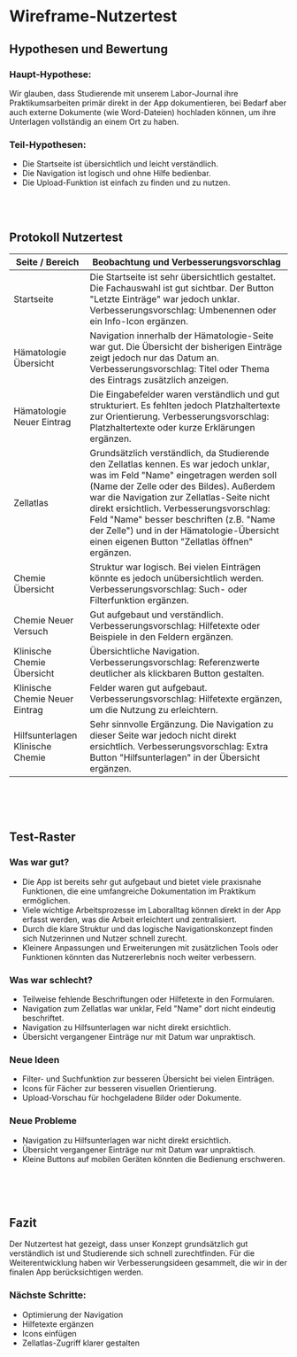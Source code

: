 # Wireframe-Nutzertest

## Hypothesen und Bewertung

### Haupt-Hypothese:
Wir glauben, dass Studierende mit unserem Labor-Journal ihre Praktikumsarbeiten primär direkt in der App dokumentieren, bei Bedarf aber auch externe Dokumente (wie Word-Dateien) hochladen können, um ihre Unterlagen vollständig an einem Ort zu haben.

### Teil-Hypothesen:
- Die Startseite ist übersichtlich und leicht verständlich.
- Die Navigation ist logisch und ohne Hilfe bedienbar.
- Die Upload-Funktion ist einfach zu finden und zu nutzen.

<br>
<br>

## Protokoll Nutzertest

| Seite / Bereich | Beobachtung und Verbesserungsvorschlag |
|-----------------|------------------------------------------|
| Startseite | Die Startseite ist sehr übersichtlich gestaltet. Die Fachauswahl ist gut sichtbar. Der Button "Letzte Einträge" war jedoch unklar. Verbesserungsvorschlag: Umbenennen oder ein Info-Icon ergänzen. |
| Hämatologie Übersicht | Navigation innerhalb der Hämatologie-Seite war gut. Die Übersicht der bisherigen Einträge zeigt jedoch nur das Datum an. Verbesserungsvorschlag: Titel oder Thema des Eintrags zusätzlich anzeigen. |
| Hämatologie Neuer Eintrag | Die Eingabefelder waren verständlich und gut strukturiert. Es fehlten jedoch Platzhaltertexte zur Orientierung. Verbesserungsvorschlag: Platzhaltertexte oder kurze Erklärungen ergänzen. |
| Zellatlas | Grundsätzlich verständlich, da Studierende den Zellatlas kennen. Es war jedoch unklar, was im Feld "Name" eingetragen werden soll (Name der Zelle oder des Bildes). Außerdem war die Navigation zur Zellatlas-Seite nicht direkt ersichtlich. Verbesserungsvorschlag: Feld "Name" besser beschriften (z.B. "Name der Zelle") und in der Hämatologie-Übersicht einen eigenen Button "Zellatlas öffnen" ergänzen. |
| Chemie Übersicht | Struktur war logisch. Bei vielen Einträgen könnte es jedoch unübersichtlich werden. Verbesserungsvorschlag: Such- oder Filterfunktion ergänzen. |
| Chemie Neuer Versuch | Gut aufgebaut und verständlich. Verbesserungsvorschlag: Hilfetexte oder Beispiele in den Feldern ergänzen. |
| Klinische Chemie Übersicht | Übersichtliche Navigation. Verbesserungsvorschlag: Referenzwerte deutlicher als klickbaren Button gestalten. |
| Klinische Chemie Neuer Eintrag | Felder waren gut aufgebaut. Verbesserungsvorschlag: Hilfetexte ergänzen, um die Nutzung zu erleichtern. |
| Hilfsunterlagen Klinische Chemie | Sehr sinnvolle Ergänzung. Die Navigation zu dieser Seite war jedoch nicht direkt ersichtlich. Verbesserungsvorschlag: Extra Button "Hilfsunterlagen" in der Übersicht ergänzen. |


<br>
<br>
<br>

## Test-Raster

### Was war gut?
- Die App ist bereits sehr gut aufgebaut und bietet viele praxisnahe Funktionen, die eine umfangreiche Dokumentation im Praktikum ermöglichen.
- Viele wichtige Arbeitsprozesse im Laboralltag können direkt in der App erfasst werden, was die Arbeit erleichtert und zentralisiert.
- Durch die klare Struktur und das logische Navigationskonzept finden sich Nutzerinnen und Nutzer schnell zurecht.
- Kleinere Anpassungen und Erweiterungen mit zusätzlichen Tools oder Funktionen könnten das Nutzererlebnis noch weiter verbessern.

### Was war schlecht?
- Teilweise fehlende Beschriftungen oder Hilfetexte in den Formularen.
- Navigation zum Zellatlas war unklar, Feld "Name" dort nicht eindeutig beschriftet.
- Navigation zu Hilfsunterlagen war nicht direkt ersichtlich.
- Übersicht vergangener Einträge nur mit Datum war unpraktisch.

### Neue Ideen
- Filter- und Suchfunktion zur besseren Übersicht bei vielen Einträgen.
- Icons für Fächer zur besseren visuellen Orientierung.
- Upload-Vorschau für hochgeladene Bilder oder Dokumente.

### Neue Probleme
- Navigation zu Hilfsunterlagen war nicht direkt ersichtlich.
- Übersicht vergangener Einträge nur mit Datum war unpraktisch.
- Kleine Buttons auf mobilen Geräten könnten die Bedienung erschweren.

<br>
<br>
<br>


## Fazit

Der Nutzertest hat gezeigt, dass unser Konzept grundsätzlich gut verständlich ist und Studierende sich schnell zurechtfinden. Für die Weiterentwicklung haben wir Verbesserungsideen gesammelt, die wir in der finalen App berücksichtigen werden.

### Nächste Schritte:
- Optimierung der Navigation
- Hilfetexte ergänzen
- Icons einfügen
- Zellatlas-Zugriff klarer gestalten
